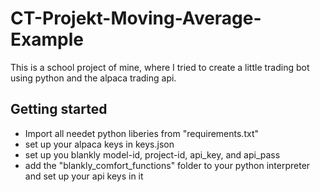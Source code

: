 # CT-Projekt-Moving-Average-Example

This is a school project of mine, where I tried to create a little trading bot using python and the alpaca trading api. 

## Getting started

- Import all needet python liberies from "requirements.txt"
- set up your alpaca keys in keys.json
- set up you blankly model-id, project-id, api_key, and api_pass
- add the "blankly_comfort_functions" folder to your python interpreter and set up your api keys in it
